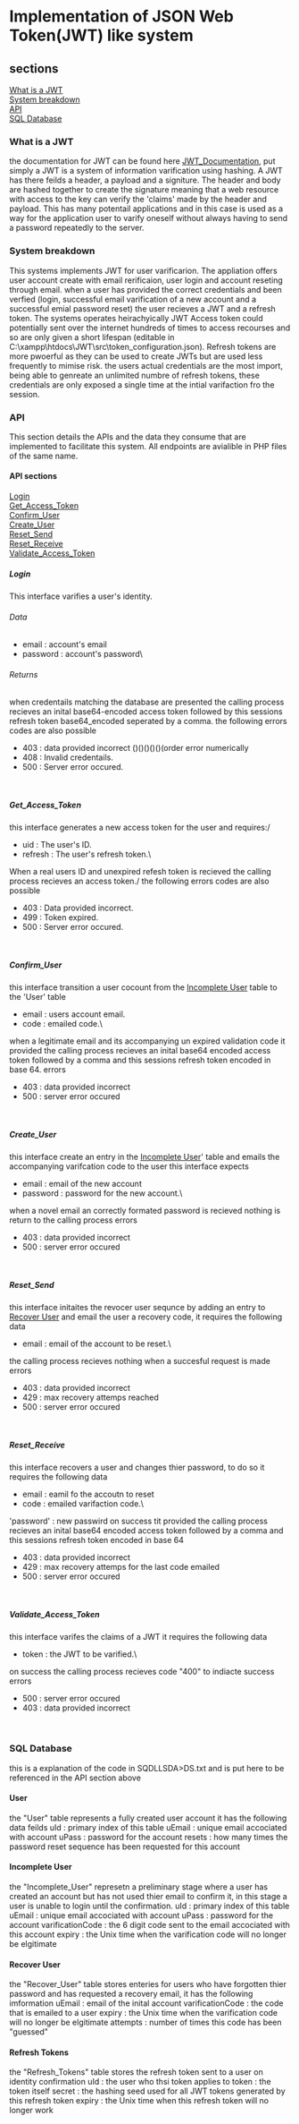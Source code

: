 # Implementation of JSON Web Token(JWT) like system

## sections
[What is a JWT](#What-is-a-JWT)<br />
[System breakdown](#System-breakdown)<br />
[API](#API)<br />
[SQL Database](#sql-database)<br />



### What is a JWT
the documentation for JWT can be found here [JWT_Documentation](https://www.jwt.io/introduction), put simply a JWT is a system of information varification using hashing. A JWT has there feilds a header, a payload and a signiture. The header and body are hashed together to create the signature meaning that a web resource with access to the key can verify the 'claims' made by the header and payload. This has many potentail applications and in this case is used as a way for the application user to varify oneself without always having to send a password repeatedly to the server.

### System breakdown
This systems implements JWT for user varificarion. The appliation offers user account create with email rerificaion, user login and account reseting through email. when a user has provided the correct credentials and been verfied (login, successful email varification of a new account and a successful emial password reset) the user recieves a JWT and a refresh token. The systems operates heirachyically JWT Access token could potentially sent over the internet hundreds of times to access recourses and so are only given a short lifespan (editable in C:\xampp\htdocs\JWT\src\token_configuration.json). Refresh tokens are more pwoerful as they can be used to create JWTs but are used less frequently to mimise risk. the users actual credentials are the most import, being able to genreate an unlimited numbre of refresh tokens, these credentials are only exposed a single time at the intial varifaction fro the session.

### API
This section details the APIs and the data they consume that are implemented to facilitate this system. All endpoints are avialible in PHP files of the same name. 

#### API sections
[Login ](#Login)<br />
[Get_Access_Token ](#Get_Access_Token)<br />
[Confirm_User ](#Confirm_User)<br />
[Create_User ](#Create_User)<br />
[Reset_Send ](#Reset_Send)<br />
[Reset_Receive ](#Reset_Receive)<br />
[Validate_Access_Token ](#Validate_Access_Token)<br />

##### Login
This interface varifies a user's identity.
###### Data
- email : account's email
- password : account's password\
###### Returns
when credentails matching the database are presented the calling process recieves an inital base64-encoded access token followed by this sessions refresh token base64_encoded seperated by a comma.
the following errors codes are also possible
- 403 : data provided incorrect ()()()()()(order error numerically
- 408 : Invalid credentails.
- 500 : Server error occured.
<br />


##### Get_Access_Token
this interface generates a new access token for the user and requires:/
- uid : The user's ID.
- refresh : The user's refresh token.\

When a real users ID and unexpired refesh token is recieved the calling process recieves an access token./
the following errors codes are also possible
- 403 : Data provided incorrect.
- 499 : Token expired.
- 500 : Server error occured.
<br />


##### Confirm_User
this interface transition a user cocount from the [Incomplete User](#Incomplete-User) table to the 'User' table
- email : users account email.
- code : emailed code.\

when a legitimate email and its accompanying un expired validation code it provided the calling process recieves an inital base64 encoded access token followed by a comma and this sessions refresh token encoded in base 64.
errors
- 403 : data provided incorrect
- 500 : server error occured
<br />


##### Create_User
this interface create an entry in the [Incomplete User](#Incomplete-User)' table and emails the accompanying varifcation code to the user this interface expects
- email : email of the new account
- password : password for the new account.\

when a novel email an correctly formated password is recieved nothing is return to the calling process
errors
- 403 : data provided incorrect
- 500 : server error occured
<br />


##### Reset_Send
this interface initaites the revocer user sequnce by adding an entry to [Recover User](#Recover-User) and email the user a recovery code, it requires the following data
- email : email of the account to be reset.\

the calling process recieves nothing when a succesful request is made
errors
- 403 : data provided incorrect
- 429 : max recovery attemps reached
- 500 : server error occured
<br />


##### Reset_Receive
this interface recovers a user and changes thier password, to do so it requires the following data
- email : eamil fo the accoutn to reset
- code : emailed varifaction code.\

'password' : new passwird
on success tit provided the calling process recieves an inital base64 encoded access token followed by a comma and this sessions refresh token encoded in base 64
- 403 : data provided incorrect
- 429 : max recovery attemps for the last code emailed
- 500 : server error occured
<br />


##### Validate_Access_Token
this interface varifes the claims of a JWT it requires the following data
- token : the JWT to be varified.\

on success the calling process recieves code "400" to indiacte success
errors
- 500 : server error occured
- 403 : data provided incorrect
<br />


### SQL Database
this is a explanation of the code in SQDLLSDA>DS.txt and is put here to be referenced in the API section above

#### User
the "User" table represents a fully created user account it has the following data feilds
uId : primary index of this table
uEmail : unique email accociated with account
uPass : password for the account
resets : how many times the password reset sequence has been requested for this account

#### Incomplete User
the "Incomplete_User" represetn a preliminary stage where a user has created an account but has not used thier email to confirm it, in this stage a user is unable to login until the confirmation.
uId : primary index of this table
uEmail : unique email accociated with account
uPass : password for the account
varificationCode : the 6 digit code sent to the email accociated with this account
expiry : the Unix time when the varification code will no longer be elgitimate

#### Recover User
the "Recover_User" table stores enteries for users who have forgotten thier password and has requested a recovery email, it has the following imformation
uEmail : email of the inital account 
varificationCode : the code that is emailed to a user
expiry : the Unix time when the varification code will no longer be elgitimate
attempts : number of times this code has been "guessed"

#### Refresh Tokens
the "Refresh_Tokens" table stores the refresh token sent to a user on identity confirmation
uId : the user who thsi token applies to
token : the token itself
secret : the hashing seed used for all JWT tokens generated by this refresh token
expiry : the Unix time when this refresh token will no longer work

